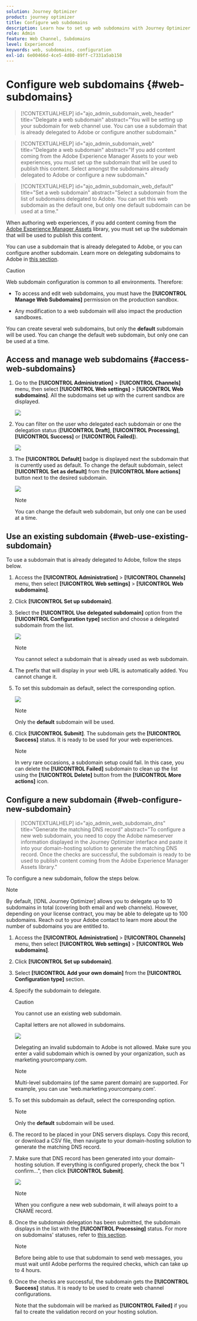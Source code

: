 ```yaml
---
solution: Journey Optimizer
product: journey optimizer
title: Configure web subdomains
description: Learn how to set up web subdomains with Journey Optimizer
role: Admin
feature: Web Channel, Subdomains
level: Experienced
keywords: web, subdomains, configuration
exl-id: 6e00466d-4ce5-4d80-89ff-c7331a5ab158
---
```

# Configure web subdomains {#web-subdomains}

>[!CONTEXTUALHELP]
>id="ajo_admin_subdomain_web_header"
>title="Delegate a web subdomain"
>abstract="You will be setting up your subdomain for web channel use. You can use a subdomain that is already delegated to Adobe or configure another subdomain."

>[!CONTEXTUALHELP]
>id="ajo_admin_subdomain_web"
>title="Delegate a web subdomain"
>abstract="If you add content coming from the Adobe Experience Manager Assets to your web experiences, you  must set up the subdomain that will be used to publish this content. Select amongst the subdomains already delegated to Adobe or configure a new subdomain."

>[!CONTEXTUALHELP]
>id="ajo_admin_subdomain_web_default"
>title="Set a web subdomain"
>abstract="Select a subdomain from the list of subdomains delegated to Adobe. You can set this web subdomain as the default one, but only one default subdomain can be used at a time."

When authoring web experiences, if you add content coming from the [Adobe Experience Manager Assets](../content-management/assets.md) library, you  must set up the subdomain that will be used to publish this content.

You can use a subdomain that is already delegated to Adobe, or you can configure another subdomain. Learn more on delegating subdomains to Adobe in [this section](../configuration/delegate-subdomain.md).

>[!CAUTION]
>
>Web subdomain configuration is common to all environments. Therefore:
>
>* To access and edit web subdomains, you must have the **[!UICONTROL Manage Web Subdomains]** permission on the production sandbox.
>
> * Any modification to a web subdomain will also impact the production sandboxes.

You can create several web subdomains, but only the **default** subdomain will be used. You can change the default web subdomain, but only one can be used at a time.

## Access and manage web subdomains {#access-web-subdomains}

1. Go to the **[!UICONTROL Administration]** > **[!UICONTROL Channels]** menu, then select **[!UICONTROL Web settings]** > **[!UICONTROL Web subdomains]**. All the subdomains set up with the current sandbox are displayed.

    ![](assets/web-access-subdomains.png)

1. You can filter on the user who delegated each subdomain or one the delegation status (**[!UICONTROL Draft]**, **[!UICONTROL Processing]**, **[!UICONTROL Success]** or **[!UICONTROL Failed]**).

    ![](assets/web-filter-subdomains.png)

1. The **[!UICONTROL Default]** badge is displayed next the subdomain that is currently used as default. To change the default subdomain, select **[!UICONTROL Set as default]** from the **[!UICONTROL More actions]** button next to the desired subdomain.

    ![](assets/web-subdomain-default.png)

    >[!NOTE]
    >
    >You can change the default web subdomain, but only one can be used at a time.

## Use an existing subdomain {#web-use-existing-subdomain}

To use a subdomain that is already delegated to Adobe, follow the steps below.

1. Access the **[!UICONTROL Administration]** > **[!UICONTROL Channels]** menu, then select **[!UICONTROL Web settings]** > **[!UICONTROL Web subdomains]**.

1. Click **[!UICONTROL Set up subdomain]**.

1. Select the **[!UICONTROL Use delegated subdomain]** option from the **[!UICONTROL Configuration type]** section and choose a delegated subdomain from the list.

    ![](assets/web-subdomain-details.png)

    >[!NOTE]
    >
    >You cannot select a subdomain that is already used as web subdomain.

1. The prefix that will display in your web URL is automatically added. You cannot change it.

1. To set this subdomain as default, select the corresponding option.

    ![](assets/web-subdomain-details-default.png)

    >[!NOTE]
    >
    >Only the **default** subdomain will be used.

1. Click **[!UICONTROL Submit]**. The subdomain gets the **[!UICONTROL Success]** status. It is ready to be used for your web experiences.

    >[!NOTE]
    >
    >In very rare occasions, a subdomain setup could fail. In this case, you can delete the **[!UICONTROL Failed]** subdomain to clean up the list using the **[!UICONTROL Delete]** button from the **[!UICONTROL More actions]** icon.

## Configure a new subdomain {#web-configure-new-subdomain}

>[!CONTEXTUALHELP]
>id="ajo_admin_web_subdomain_dns"
>title="Generate the matching DNS record"
>abstract="To configure a new web subdomain, you need to copy the Adobe nameserver information displayed in the Journey Optimizer interface and paste it into your domain-hosting solution to generate the matching DNS record. Once the checks are successful, the subdomain is ready to be used to publish content coming from the Adobe Experience Manager Assets library."

To configure a new subdomain, follow the steps below.

>[!NOTE]
>
>By default, [!DNL Journey Optimizer] allows you to delegate up to 10 subdomains in total (covering both email and web channels). However, depending on your license contract, you may be able to delegate up to 100 subdomains. Reach out to your Adobe contact to learn more about the number of subdomains you are entitled to. 

1. Access the **[!UICONTROL Administration]** > **[!UICONTROL Channels]** menu, then select **[!UICONTROL Web settings]** > **[!UICONTROL Web subdomains]**.

1. Click **[!UICONTROL Set up subdomain]**.

1. Select **[!UICONTROL Add your own domain]** from the **[!UICONTROL Configuration type]** section.

1. Specify the subdomain to delegate.

    >[!CAUTION]
    >
    >You cannot use an existing web subdomain.
    >
    >Capital letters are not allowed in subdomains.

    ![](assets/web-add-your-own-domain.png)
    
    Delegating an invalid subdomain to Adobe is not allowed. Make sure you enter a valid subdomain which is owned by your organization, such as marketing.yourcompany.com.
    
    >[!NOTE]
    >
    >Multi-level subdomains (of the same parent domain) are supported. For example, you can use 'web.marketing.yourcompany.com'.

1. To set this subdomain as default, select the corresponding option.

    >[!NOTE]
    >
    >Only the **default** subdomain will be used.

1. The record to be placed in your DNS servers displays. Copy this record, or download a CSV file, then navigate to your domain-hosting solution to generate the matching DNS record.

1. Make sure that DNS record has been generated into your domain-hosting solution. If everything is configured properly, check the box "I confirm...", then click **[!UICONTROL Submit]**.

    ![](assets/web-add-your-own-domain-confirm.png)

    >[!NOTE]
    >
    >When you configure a new web subdomain, it will always point to a CNAME record.

1. Once the subdomain delegation has been submitted, the subdomain displays in the list with the **[!UICONTROL Processing]** status. For more on subdomains' statuses, refer to [this section](../configuration/about-subdomain-delegation.md#access-delegated-subdomains).<!--Same statuses?-->

    >[!NOTE]
    >
    >Before being able to use that subdomain to send web messages, you must wait until Adobe performs the required checks, which can take up to 4 hours.

1. Once the checks are successful, the subdomain gets the **[!UICONTROL Success]** status. It is ready to be used to create web channel configurations.

    Note that the subdomain will be marked as **[!UICONTROL Failed]** if you fail to create the validation record on your hosting solution.

<!--
Only a subdomain with the **[!UICONTROL Success]** status can be set as default.
You cannot delete a subdomain with the **[!UICONTROL Processing]** status.
-->
